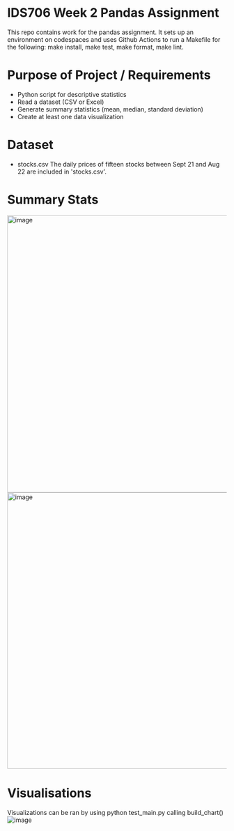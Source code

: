 # IDS706 Week 2 Pandas Assignment

This repo contains work for the pandas assignment. It sets up an environment on codespaces and uses Github Actions to run a Makefile for the following: make install, make test, make format, make lint. 

# Purpose of Project / Requirements
- Python script for descriptive statistics
- Read a dataset (CSV or Excel)
- Generate summary statistics (mean, median, standard deviation)
- Create at least one data visualization

# Dataset
- stocks.csv
The daily prices of fifteen stocks between Sept 21 and Aug 22 are included in 'stocks.csv'.

# Summary Stats

<img width="636" alt="image" src="https://github.com/user-attachments/assets/d158afc8-9625-4316-b646-79e44627f3ab">

<img width="634" alt="image" src="https://github.com/user-attachments/assets/8420536d-0821-414d-959b-a45ac3158e3c">

# Visualisations

Visualizations can be ran by using python test_main.py calling build_chart()
![image](https://github.com/user-attachments/assets/0ff9a436-6456-4fc3-a096-5f5f889ec69c)


